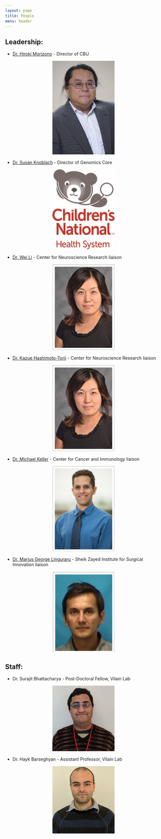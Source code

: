 ```yaml
---
layout: page
title: People
menu: header
---
```


## **Leadership:**

* [Dr. Hiroki Morizono](https://childrensnational.org/research-and-education/about-cri/faculty-and-leadership-directory/hiroki-morizono) - Director of CBU
<p align="center">
  <img src="images/hiroki.jpg " width="200"/>
</p>

* [Dr. Susan Knoblach](https://profiles.ctsicn.org/display/50279?_ga=2.46145506.453476329.1529939006-1530847367.1518640717) - Director of Genomics Core
<p align="center">
  <img src="images/ChildrensNational.jpg " width="200"/>
</p>

* [Dr. Wei Li](https://childrensnational.org/research-and-education/about-cri/faculty-and-leadership-directory/kazue-hashimototorii) - Center for Neuroscience Research liaison
<p align="center">
  <img src="images/kazue.png " width="200"/>
</p>

* [Dr. Kazue Hashimoto-Torii](https://childrensnational.org/research-and-education/about-cri/faculty-and-leadership-directory/kazue-hashimototorii) - Center for Neuroscience Research liaison
<p align="center">
  <img src="images/kazue.png " width="200"/>
</p>


* [Dr. Michael Keller](https://childrensnational.org/choose-childrens/find-a-provider/michael-keller) - Center for Cancer and Immunology liaison
<p align="center">
  <img src="images/mike.png " width="200"/>
</p>

* [Dr. Marius George Linguraru](https://childrensnational.org/research-and-education/about-cri/faculty-and-leadership-directory/marius-george-linguraru) - Sheik Zayed Institute for Surgical Innovation liaison
<p align="center">
  <img src="images/ling.png " width="200"/>
</p>

## **Staff:**

* Dr. Surajit Bhattacharya - Post-Doctoral Fellow, Vilain Lab
<p align="center">
  <img src="images/surajit.jpg " width="200"/>
</p>

* Dr. Hayk Barseghyan - Assistant Professor, Vilain Lab
<p align="center">
  <img src="images/hayk.jpg " width="200"/>
</p>




